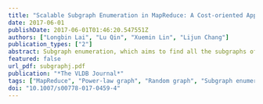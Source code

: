 ```yaml
---
title: "Scalable Subgraph Enumeration in MapReduce: A Cost-oriented Approach"
date: 2017-06-01
publishDate: 2017-06-01T01:46:20.547551Z
authors: ["Longbin Lai", "Lu Qin", "Xuemin Lin", "Lijun Chang"]
publication_types: ["2"]
abstract: Subgraph enumeration, which aims to find all the subgraphs of a large data graph that are isomorphic to a given pattern graph, is a fundamental graph problem with a wide range of applications. However, existing sequential algorithms for subgraph enumeration fall short in handling large graphs due to the involvement of computationally intensive subgraph isomorphism operations. Thus, some recent researches focus on solving the problem using MapReduce. Nevertheless, exiting MapReduce approaches are not scalable to handle very large graphs since they either produce a huge number of partial results or consume a large amount of memory. Motivated by this, in this paper, we propose a new algorithm TwinTwigJoin based on a left-deep-join framework in MapReduce, in which the basic join unit is a TwinTwig (an edge or two incident edges of a node). We show that in the Erdös-Rényi random-graph model, TwinTwigJoin is instance optimal in the left-deep-join framework under reasonable assumptions, and we devise an algorithm to compute the optimal join plan. Three optimization strategies are explored to improve our algorithm. Furthermore, we discuss how our approach can be adapted in the power-law random-graph model. We conduct extensive performance studies in several real graphs, one of which contains billions of edges. Our approach significantly outperforms existing solutions in all tests.
featured: false
url_pdf: subgraphj.pdf
publication: "*The VLDB Journal*"
tags: ["MapReduce", "Power-law graph", "Random graph", "Subgraph enumeration"]
doi: "10.1007/s00778-017-0459-4"
---
```


